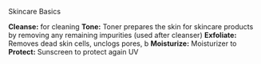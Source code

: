 Skincare Basics

**Cleanse:** for cleaning
**Tone:** Toner prepares the skin for skincare products by removing any remaining impurities (used after cleanser)
**Exfoliate:** Removes dead skin cells, unclogs pores, b
**Moisturize:** Moisturizer to 
**Protect:** Sunscreen to protect again UV